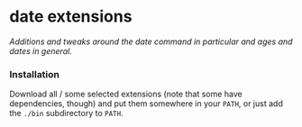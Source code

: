 # date extensions

_Additions and tweaks around the date command in particular and ages and dates in general._

### Installation

Download all / some selected extensions (note that some have dependencies, though) and put them somewhere in your `PATH`, or just add the `./bin` subdirectory to `PATH`.
